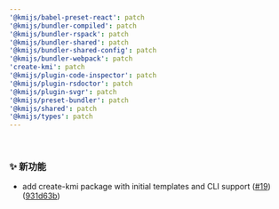 ```yaml
---
'@kmijs/babel-preset-react': patch
'@kmijs/bundler-compiled': patch
'@kmijs/bundler-rspack': patch
'@kmijs/bundler-shared': patch
'@kmijs/bundler-shared-config': patch
'@kmijs/bundler-webpack': patch
'create-kmi': patch
'@kmijs/plugin-code-inspector': patch
'@kmijs/plugin-rsdoctor': patch
'@kmijs/plugin-svgr': patch
'@kmijs/preset-bundler': patch
'@kmijs/shared': patch
'@kmijs/types': patch
---
```


&nbsp;
### ✨ 新功能

* add create-kmi package with initial templates and CLI support ([#19](https://github.com/kmijs/kmi/issues/19)) ([931d63b](https://github.com/kmijs/kmi/commit/931d63b460e2b5934d6bb41841679637adb9a2d7))
